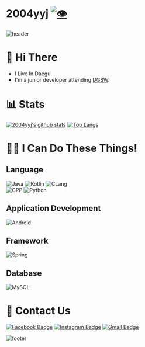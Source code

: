 # 2004yyj [![👁](https://hits.seeyoufarm.com/api/count/incr/badge.svg?url=https://github.com/2004yyj)](https://github.com/2004yyj)

![header](https://capsule-render.vercel.app/api?type=wave&color=timeGradient&height=280&section=header&text=2004yyj&fontSize=70&animation=fadeIn&fontAlignY=40)

# 👋 Hi There
* I Live In Daegu.
* I'm a junior developer attending [DGSW](http://www.dgsw.hs.kr/).

# 📊 Stats

[![2004yyj's github stats](https://github-readme-stats.vercel.app/api?username=2004yyj&count_private=true&show_icons=true&hide_border=true&theme=dark&border_color=#FFFFFF)](https://github.com/2004yyj)
[![Top Langs](https://github-readme-stats.vercel.app/api/top-langs/?username=2004yyj&show_icons=true&theme=dark&hide_border=true&layout=compact)](https://github.com/2004yyj)

# 👩‍💻 I Can Do These Things!

## Language
![Java](https://img.shields.io/badge/Java-ED8B00?style=for-the-badge&logo=java&logoColor=white) 
![Kotlin](https://img.shields.io/badge/Kotlin-0095D5?&style=for-the-badge&logo=kotlin&logoColor=white)
![CLang](https://img.shields.io/badge/C-00599C?style=for-the-badge&logo=c&logoColor=white) 
<br> 
![CPP](https://img.shields.io/badge/C%2B%2B-00599C?style=for-the-badge&logo=c%2B%2B&logoColor=white)
![Python](https://img.shields.io/badge/Python-3776AB?style=for-the-badge&logo=python&logoColor=white)
<br>

## Application Development
![Android](https://img.shields.io/badge/Android-3DDC84?style=for-the-badge&logo=android&logoColor=white)

## Framework
![Spring](https://img.shields.io/badge/Spring-6DB33F?style=for-the-badge&logo=spring&logoColor=white)

## Database
![MySQL](https://img.shields.io/badge/MySQL-00000F?style=for-the-badge&logo=mysql&logoColor=white)

# 💬 Contact Us
<div>

[![Facebook Badge](https://img.shields.io/badge/Facebook-1877F2?style=for-the-badge&logo=facebook&logoColor=white)](https://www.facebook.com/profile.php?id=100007922641078)
[![Instagram Badge](https://img.shields.io/badge/Instagram-E4405F?style=for-the-badge&logo=instagram&logoColor=white)](https://www.instagram.com/diddbswo/)
[![Gmail Badge](https://img.shields.io/badge/Gmail-D14836?style=for-the-badge&logo=gmail&logoColor=white)](diddbswo04@dgsw.hs.kr)

</div>

![footer](https://capsule-render.vercel.app/api?type=wave&color=timeGradient&height=150&section=footer&fontSize=60&animation=fadeIn&fontColor=FFFFFF&fontAlign=61)
